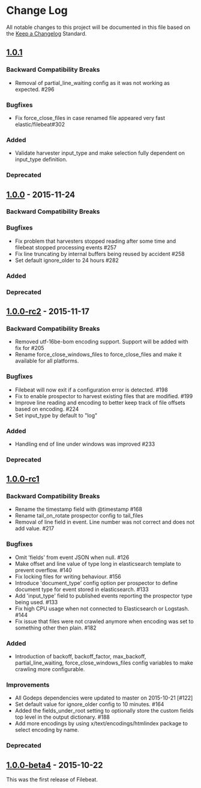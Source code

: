# Change Log
All notable changes to this project will be documented in this file based on the
[Keep a Changelog](http://keepachangelog.com/) Standard.

## [1.0.1](https://github.com/elastic/beats/compare/1.0.0...1.0.1)

### Backward Compatibility Breaks
- Removal of partial_line_waiting config as it was not working as expected. #296

### Bugfixes
- Fix force_close_files in case renamed file appeared very fast elastic/filebeat#302

### Added
- Validate harvester input_type and make selection fully dependent on input_type definition.

### Deprecated

## [1.0.0](https://github.com/elastic/filebeat/compare/1.0.0-rc2...1.0.0) - 2015-11-24

### Backward Compatibility Breaks

### Bugfixes
- Fix problem that harvesters stopped reading after some time and filebeat stopped processing events #257
- Fix line truncating by internal buffers being reused by accident #258
- Set default ignore_older to 24 hours #282

### Added

### Deprecated

## [1.0.0-rc2](https://github.com/elastic/filebeat/compare/1.0.0-rc1...1.0.0-rc2) - 2015-11-17

### Backward Compatibility Breaks
- Removed utf-16be-bom encoding support. Support will be added with fix for #205
- Rename force_close_windows_files to force_close_files and make it available for all platforms.

### Bugfixes
- Filebeat will now exit if a configuration error is detected. #198
- Fix to enable prospector to harvest existing files that are modified. #199
- Improve line reading and encoding to better keep track of file offsets based
  on encoding. #224
- Set input_type by default to "log"

### Added
- Handling end of line under windows was improved #233

### Deprecated

## [1.0.0-rc1](https://github.com/elastic/filebeat/compare/1.0.0-beta4...1.0.0-rc1)

### Backward Compatibility Breaks
- Rename the timestamp field with @timestamp #168
- Rename tail_on_rotate prospector config to tail_files
- Removal of line field in event. Line number was not correct and does not add value. #217

### Bugfixes
- Omit 'fields' from event JSON when null. #126
- Make offset and line value of type long in elasticsearch template to prevent overflow. #140
- Fix locking files for writing behaviour. #156
- Introduce 'document_type' config option per prospector to define document type
  for event stored in elasticsearch. #133
- Add 'input_type' field to published events reporting the prospector type being used. #133
- Fix high CPU usage when not connected to Elasticsearch or Logstash. #144
- Fix issue that files were not crawled anymore when encoding was set to something other then plain. #182

### Added
- Introduction of backoff, backoff_factor, max_backoff, partial_line_waiting, force_close_windows_files
  config variables to make crawling more configurable.

### Improvements
- All Godeps dependencies were updated to master on 2015-10-21 [#122]
- Set default value for ignore_older config to 10 minutes. #164
- Added the fields_under_root setting to optionally store the custom fields top
level in the output dictionary. #188
- Add more encodings by using x/text/encodings/htmlindex package to select
  encoding by name.

### Deprecated


## [1.0.0-beta4](https://github.com/elastic/topbeat/compare/13678f4...1.0.0-beta4) - 2015-10-22
This was the first release of Filebeat.
